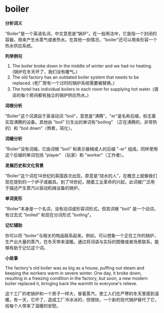 # boiler

**分析词义**

  

"Boiler"是一个英语名词，中文意思是“锅炉”。在一般用法中，它是指一个封闭的容器，用来产生水蒸气或者热水。在其他一些情况，"boiler"还可以用来形容一个热水供应系统。

  

**列举例句**

  

1.  The boiler broke down in the middle of winter and we had no heating. (锅炉在冬天坏了，我们没有暖气。)
2.  The old factory has an outdated boiler system that needs to be replaced. (老厂房有一个过时的锅炉系统需要被替换。)
3.  The hotel has individual boilers in each room for supplying hot water. (酒店的每个房间都有独立的锅炉供应热水。)

  

**词根分析**

  

"Boiler"这个词源自于英语动词 "boil"，意思是“沸腾”，"er"是名称后缀，标志着实现沸腾的设备。其他由 "boil" 衍生出的单词有"boiling" （正在沸腾的，非常热的）和 "boil down"（熬煮，简化）。

  

**词缀分析**

  

"Boiler"没有词缀，它由词根 "boil" 和表示器械或人的后缀 "-er" 组成。同样使用这个后缀的单词包括 "player" （玩家）和 "worker"（工作者）。

  

**发展历史和文化背景**

  

"Boiler"这个词在14世纪的英国首次出现，原意是“烧水的人”，在概念上就像我们现在提到的一个炉子或器具。到了18世纪，随着工业革命的兴起，此词被广泛用于描述产生蒸汽以驱动机械设备的锅炉。

  

**单词变形**

  

"Boiler"本身是一个名词，没有动词或形容词形式。但其词根 "boil" 是一个动词，有过去式 "boiled" 和现在分词形式 "boiling"。

  

**记忆辅助**

  

你可以将 "boiler"与相关的物品联系起来。例如，可以想象一个正在工作的锅炉，生产出大量的蒸汽，在冬天带来温暖。通过将词语与实际的图像或者场景联系，能够有助于记忆这个词。

  

**小故事**

  

The factory's old boiler was as big as a house, puffing out steam and keeping the workers warm in severe winter. One day, it broke down, resulting in a freezing condition in the factory, but soon, a new modern boiler replaced it, bringing back the warmth to everyone's relieve.

  

这个工厂的老锅炉和一个房子一样大，冒着蒸汽，使工人们在严寒的冬天里感到温暖。有一天，它坏了，造成工厂冷冰冰的，但很快，一个新的现代锅炉替代了它，给每个人带来了温暖的安慰。
